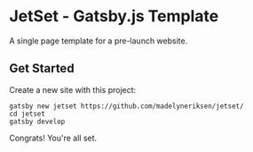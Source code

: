 JetSet - Gatsby.js Template
====

A single page template for a pre-launch website.

## Get Started

Create a new site with this project:

```
gatsby new jetset https://github.com/madelyneriksen/jetset/
cd jetset
gatsby develop
```

Congrats! You're all set.
